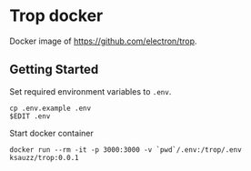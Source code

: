 # Trop docker

Docker image of https://github.com/electron/trop.

## Getting Started

Set required environment variables to `.env`.

```
cp .env.example .env
$EDIT .env
```

Start docker container

```
docker run --rm -it -p 3000:3000 -v `pwd`/.env:/trop/.env ksauzz/trop:0.0.1
```

